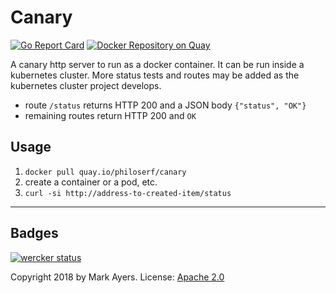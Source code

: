 # Canary

[![Go Report Card][2]][3]
[![Docker Repository on Quay][4]][5]

A canary http server to run as a docker container. It can be run inside a
kubernetes cluster. More status tests and routes may be added as the
kubernetes cluster project develops.

- route `/status` returns HTTP 200 and a JSON body `{"status", "OK"}`
- remaining routes return HTTP 200 and `OK`

## Usage

<!-- markdownlint-disable MD029 MD032 -->
1. `docker pull quay.io/philoserf/canary`
2. create a container or a pod, etc.
3. `curl -si http://address-to-created-item/status`
<!-- markdownlint-enable -->

---

## Badges

[![wercker status](https://app.wercker.com/status/c6b9f228c8f95e4751e7d855d3d9836f/m/master "wercker status")](https://app.wercker.com/project/byKey/c6b9f228c8f95e4751e7d855d3d9836f)

Copyright 2018 by Mark Ayers. License: [Apache 2.0][1]

[1]: LICENSE.md "Apache 2.0 software license"
[2]: https://goreportcard.com/badge/github.com/philoserf/canary "Go Report Card"
[3]: https://goreportcard.com/report/github.com/philoserf/canary "Go Report Card"
[4]: https://quay.io/repository/philoserf/canary/status "Docker imaage status"
[5]: https://quay.io/repository/philoserf/canary "Docker image on Quay"

